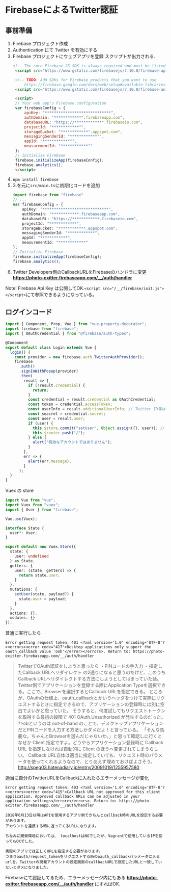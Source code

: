 FirebaseによるTwitter認証
====

## 事前準備
1. Firebase プロジェクト作成
2. Authentication にて Twitter を有効にする
3. Firebase プロジェクトにウェブアプリを登録
   スクリプトが出力される.
   ```html
   <!-- The core Firebase JS SDK is always required and must be listed first -->
    <script src="https://www.gstatic.com/firebasejs/7.10.0/firebase-app.js"></script>

    <!-- TODO: Add SDKs for Firebase products that you want to use
        https://firebase.google.com/docs/web/setup#available-libraries -->
    <script src="https://www.gstatic.com/firebasejs/7.10.0/firebase-analytics.js"></script>

    <script>
    // Your web app's Firebase configuration
    var firebaseConfig = {
        apiKey: "*****************************",
        authDomain: "************".firebaseapp.com",
        databaseURL: "https://************".firebaseio.com",
        projectId: "************"",
        storageBucket: "************".appspot.com",
        messagingSenderId: "************"",
        appId: "************"",
        measurementId: "************""
    };
    // Initialize Firebase
    firebase.initializeApp(firebaseConfig);
    firebase.analytics();
    </script>
   ```
4. `npm install firebase`
5. 3.を元に`src/main.ts`に初期化コードを追加
    ```typescript
    import firebase from "firebase"
    // ...
    var firebaseConfig = {
        apiKey: "*****************************",
        authDomain: "************.firebaseapp.com",
        databaseURL: "https://************.firebaseio.com",
        projectId: "************",
        storageBucket: "************.appspot.com",
        messagingSenderId: "************",
        appId: "************",
        measurementId: "************"
    };
    // Initialize Firebase
    firebase.initializeApp(firebaseConfig);
    firebase.analytics();
   ```
6. Twitter Developers側のCallbackURLをFirebaseのハンドラに変更**https://photo-exitter.firebaseapp.com/__/auth/handler**

Note! Firebase Api Key は公開してOK.`<script src="/__/firebase/init.js"></script>`にて参照できるようになっている。

## ログインコード
```ts
import { Component, Prop, Vue } from "vue-property-decorator";
import firebase from "firebase";
import { OAuthCredential } from "@firebase/auth-types";

@Component
export default class Login extends Vue {
  login() {
    const provider = new firebase.auth.TwitterAuthProvider();
    firebase
      .auth()
      .signInWithPopup(provider)
      .then(
        result => {
          if (!result.credential) {
            return;
          }
          const credential = result.credential as OAuthCredential;
          const token = credential.accessToken;
          const userInfo = result.additionalUserInfo; // Twitter ID等はこちらに格納されている
          const seacret = credential.secret;
          const user = result.user;
          if (user) {
            this.$store.commit("setUser", Object.assign({}, user)); // 値コピー 必要な項目だけ個別に抽出したほうがいいかも
            this.$router.push("/");
          } else {
            alert("有効なアカウントではありません");
          }
        },
        err => {
          alert(err.message);
        }
      );
  }
}
```

Vuex の store
```ts
import Vue from "vue";
import Vuex from "vuex";
import { User } from "firebase";

Vue.use(Vuex);

interface State {
  user?: User;
}

export default new Vuex.Store({
  state: {
    user: undefined
  } as State,
  getters: {
    user: (state, getters) => {
      return state.user;
    }
  },
  mutations: {
    setUser(state, payload?) {
      state.user = payload;
    }
  },
  actions: {},
  modules: {}
});
```

普通に実行したら
```
Error getting request token: 401 <?xml version='1.0' encoding='UTF-8'?><errors><error code="417">Desktop applications only support the oauth_callback value 'oob'</error></errors>. Return to: https://photo-exitter.firebaseapp.com/__/auth/handler
```

>TwitterでOAuth認証をしようと思ったら
>・PINコードの手入力
>・指定したCallback URLへリダイレクト
>の2通りになると思うのだけど、このうちCallback URLへリダイレクトする方法にしようとしてはまっていた話。
>Twitter側でアプリケーションを登録する際にApplication Typeを選択できる。ここで、Browserを選択するとCallback URLを指定できる。
>ところが、OAuthの仕様上、oauth_callbackとかいうヘッダをつけて実際にリクエストするときに指定できるので、アプリケーションの登録時には別に空白でよいかと思っていた。
>そうすると、何度試してもリクエストトークンを取得する最初の段階で 401 OAuth.Unauthorized が発生するのだった。
?>obというのは out-of-band のことで、デスクトップアプリケーションだとPINコードを入力する方法しかダメだよ！と言っている。
>「そんな馬鹿な。ちゃんとBrowserを選んだじゃないか。」と思って確認しに行くとなぜか Client 指定ですよ。どうやらアプリケーション登録時に Callback URL を指定しなければ自動的に Client のほうへ変更されてしまうらしい。
>Callback URL自体は適当に指定していても、リクエスト時のパラメータを使ってくれるようなので、とりあえず埋めておけばよさそう。
http://speg03.hatenadiary.jp/entry/20091019/1255957580

適当に自分のTwitterURLをCallbackに入れたらエラーメッセージが変化
```
Error getting request token: 403 <?xml version='1.0' encoding='UTF-8'?><errors><error code="415">Callback URL not approved for this client application. Approved callback URLs can be adjusted in your application settings</error></errors>. Return to: https://photo-exitter.firebaseapp.com/__/auth/handler
```

```
2018年6月13日以降はAPIを使用するアプリ側できちんとcallback時のURLを設定する必要があります。
アカウントを連携する時に返ってくるURLになります。

ちなみに開発環境においては、 localhostはNGでしたが、Vagrantで使用しているIPを使ってもOKでした。

実際のアプリでは正しくURLを指定する必要があります。
つまりoauth/request_tokenをリクエストする時のoauth_callbackパラメータに入るurlを、Twitterの開発アカウントの設定画面のcallbackURLで設定したURLと一致していないとダメになりました。
```

Firebaseにて認証してるため、エラーメッセージ内にもある
**https://photo-exitter.firebaseapp.com/__/auth/handler**
にすればOK.